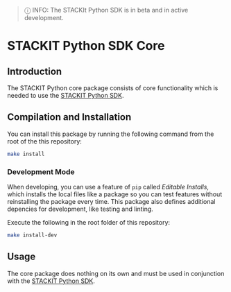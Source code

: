 > ⓘ INFO: The STACKIt Python SDK is in beta and in active development.


# STACKIT Python SDK Core

## Introduction

The STACKIT Python core package consists of core functionality which is needed
to use the [STACKIT Python SDK](https://github.com/stackitcloud/stackit-sdk-python).

## Compilation and Installation

You can install this package by running the following command from the root of the this repository:

```bash
make install
```

### Development Mode

When developing, you can use a feature of `pip` called _Editable Installs_,
which installs the local files like a package so you can test features without
reinstalling the package every time.
This package also defines additional depencies for development, like testing and linting.

Execute the following in the root folder of this repository:

```bash
make install-dev
```

## Usage

The core package does nothing on its own and must be used in conjunction with
the [STACKIT Python SDK](https://github.com/stackitcloud/stackit-sdk-python).